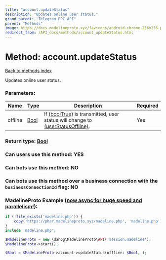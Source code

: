 ```yaml
---
title: "account.updateStatus"
description: "Updates online user status."
grand_parent: "Telegram RPC API"
parent: "Methods"
image: https://docs.madelineproto.xyz/favicons/android-chrome-256x256.png
redirect_from: /API_docs/methods/account_updateStatus.html
---
```

# Method: account.updateStatus
[Back to methods index](index.html)



Updates online user status.

### Parameters:

| Name     |    Type       | Description | Required |
|----------|---------------|-------------|----------|
|offline|[Bool](/API_docs/types/Bool.html) | If [(boolTrue)](../constructors/boolTrue.html) is transmitted, user status will change to [(userStatusOffline)](../constructors/userStatusOffline.html). | Yes|


### Return type: [Bool](/API_docs/types/Bool.html)

### Can users use this method: **YES**


### Can bots use this method: **NO**


### Can bots use this method over a business connection with the `businessConnectionId` flag: **NO**


### MadelineProto Example ([now async for huge speed and parallelism!](https://docs.madelineproto.xyz/docs/ASYNC.html)):


```php
if (!file_exists('madeline.php')) {
    copy('https://phar.madelineproto.xyz/madeline.php', 'madeline.php');
}
include 'madeline.php';

$MadelineProto = new \danog\MadelineProto\API('session.madeline');
$MadelineProto->start();

$Bool = $MadelineProto->account->updateStatus(offline: $Bool, );
```

